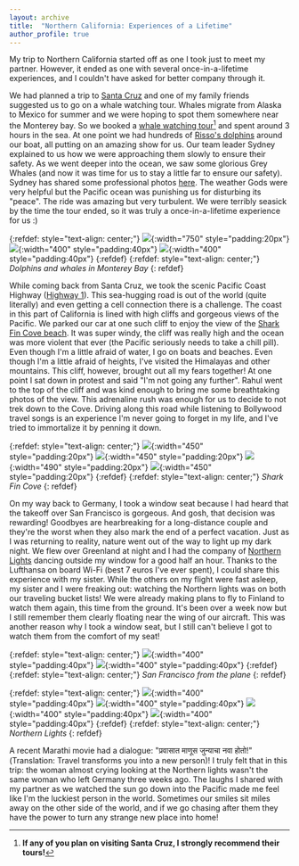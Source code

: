 ```yaml
---
layout: archive
title:  "Northern California: Experiences of a Lifetime"
author_profile: true
---
```


My trip to Northern California started off as one I took just to meet my partner. However, it ended as one with several once-in-a-lifetime experiences, and I couldn't have asked for better company through it.

We had planned a trip to [Santa Cruz](https://www.cityofsantacruz.com/) and one of my family friends suggested us to go on a whale watching tour. Whales migrate from Alaska to Mexico for summer and we were hoping to spot them somewhere near the Monterey bay. So we booked a [whale watching tour](https://www.santacruzwhalewatching.com/)[^1] and spent around 3 hours in the sea. At one point we had hundreds of [Risso's dolphins](https://en.wikipedia.org/wiki/Risso%27s_dolphin) around our boat, all putting on an amazing show for us. Our team leader Sydney explained to us how we were approaching them slowly to ensure their safety. As we went deeper into the ocean, we saw some glorious Grey Whales (and now it was time for us to stay a little far to ensure our safety). Sydney has shared some professional photos [here](https://www.instagram.com/p/Cb5OY1yrKNH/?igshid=YmMyMTA2M2Y=). The weather Gods were very helpful but the Pacific ocean was punishing us for disturbing its "peace". The ride was amazing but very turbulent. We were terribly seasick by the time the tour ended, so it was truly a once-in-a-lifetime experience for us :)

{:refdef: style="text-align: center;"}
![](/images/Cali_7.jpg){:width="750" style="padding:20px"}
![](/images/Cali_8.jpg){:width="400" style="padding:40px"}
![](/images/Cali_9.jpg){:width="400" style="padding:40px"}
{:refdef}
{:refdef: style="text-align: center;"}
*Dolphins and whales in Monterey Bay*
{: refdef}

While coming back from Santa Cruz, we took the scenic Pacific Coast Highway ([Highway 1](https://en.wikipedia.org/wiki/California_State_Route_1)). This sea-hugging road is out of the world (quite literally) and even getting a cell connection there is a challenge. The coast in this part of California is lined with high cliffs and gorgeous views of the Pacific. We parked our car at one such cliff to enjoy the view of the [Shark Fin Cove beach](https://www.californiabeaches.com/beach/davenport-cove-beach/). It was super windy, the cliff was really high and the ocean was more violent that ever (the Pacific seriously needs to take a chill pill). Even though I'm a little afraid of water, I go on boats and beaches. Even though I'm a little afraid of heights, I've visited the Himalayas and other mountains. This cliff, however, brought out all my fears together! At one point I sat down in protest and said "I'm not going any further". Rahul went to the top of the cliff and was kind enough to bring me some breathtaking photos of the view. This adrenaline rush was enough for us to decide to not trek down to the Cove. Driving along this road while listening to Bollywood travel songs is an experience I'm never going to forget in my life, and I've tried to immortalize it by penning it down.


{:refdef: style="text-align: center;"}
![](/images/Cali_11.jpg){:width="450" style="padding:20px"}
![](/images/Cali_13.jpg){:width="450" style="padding:20px"}
![](/images/Cali_10.jpg){:width="490" style="padding:20px"}
![](/images/Cali_12.jpg){:width="450" style="padding:20px"}
{:refdef}
{:refdef: style="text-align: center;"}
*Shark Fin Cove*
{: refdef}

On my way back to Germany, I took a window seat because I had heard that the takeoff over San Francisco is gorgeous. And gosh, that decision was rewarding! Goodbyes are hearbreaking for a long-distance couple and they're the worst when they also mark the end of a perfect vacation. Just as I was returning to reality, nature went out of the way to light up my dark night. We flew over Greenland at night and I had the company of [Northern Lights](https://en.wikipedia.org/wiki/Aurora) dancing outside my window for a good half an hour. Thanks to the Lufthansa on board Wi-Fi (best 7 euros I've ever spent), I could share this experience with my sister. While the others on my flight were fast asleep, my sister and I were freaking out: watching the Northern lights was on both our traveling bucket lists! We were already making plans to fly to Finland to watch them again, this time from the ground. It's been over a week now but I still remember them clearly floating near the wing of our aircraft. This was another reason why I took a window seat, but I still can't believe I got to watch them from the comfort of my seat!

{:refdef: style="text-align: center;"}
![](/images/Cali_5.jpg){:width="400" style="padding:40px"}
![](/images/Cali_6.jpg){:width="400" style="padding:40px"}
{:refdef}
{:refdef: style="text-align: center;"}
*San Francisco from the plane*
{: refdef}

{:refdef: style="text-align: center;"}
![](/images/Cali_2.jpg){:width="400" style="padding:40px"}
![](/images/Cali_1.jpg){:width="400" style="padding:40px"}
![](/images/Cali_3.jpg){:width="400" style="padding:40px"}
![](/images/Cali_4.jpg){:width="400" style="padding:40px"}
{:refdef}
{:refdef: style="text-align: center;"}
*Northern Lights*
{: refdef}

A recent Marathi movie had a dialogue: "प्रवासात माणूस जुन्याचा नवा होतो!" (Translation: Travel transforms you into a new person)! I truly felt that in this trip: the woman almost crying looking at the Northern lights wasn't the same woman who left Germany three weeks ago. The laughs I shared with my partner as we watched the sun go down into the Pacific made me feel like I'm the luckiest person in the world. Sometimes our smiles sit miles away on the other side of the world, and if we go chasing after them they have the power to turn any strange new place into home!

[^1]: **If any of you plan on visiting Santa Cruz, I strongly recommend their tours!**